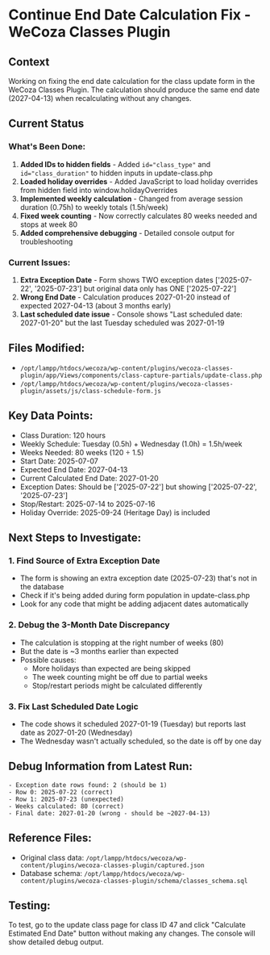 # Continue End Date Calculation Fix - WeCoza Classes Plugin

## Context
Working on fixing the end date calculation for the class update form in the WeCoza Classes Plugin. The calculation should produce the same end date (2027-04-13) when recalculating without any changes.

## Current Status

### What's Been Done:
1. **Added IDs to hidden fields** - Added `id="class_type"` and `id="class_duration"` to hidden inputs in update-class.php
2. **Loaded holiday overrides** - Added JavaScript to load holiday overrides from hidden field into window.holidayOverrides
3. **Implemented weekly calculation** - Changed from average session duration (0.75h) to weekly totals (1.5h/week)
4. **Fixed week counting** - Now correctly calculates 80 weeks needed and stops at week 80
5. **Added comprehensive debugging** - Detailed console output for troubleshooting

### Current Issues:
1. **Extra Exception Date** - Form shows TWO exception dates ['2025-07-22', '2025-07-23'] but original data only has ONE ['2025-07-22']
2. **Wrong End Date** - Calculation produces 2027-01-20 instead of expected 2027-04-13 (about 3 months early)
3. **Last scheduled date issue** - Console shows "Last scheduled date: 2027-01-20" but the last Tuesday scheduled was 2027-01-19

## Files Modified:
- `/opt/lampp/htdocs/wecoza/wp-content/plugins/wecoza-classes-plugin/app/Views/components/class-capture-partials/update-class.php`
- `/opt/lampp/htdocs/wecoza/wp-content/plugins/wecoza-classes-plugin/assets/js/class-schedule-form.js`

## Key Data Points:
- Class Duration: 120 hours
- Weekly Schedule: Tuesday (0.5h) + Wednesday (1.0h) = 1.5h/week
- Weeks Needed: 80 weeks (120 ÷ 1.5)
- Start Date: 2025-07-07
- Expected End Date: 2027-04-13
- Current Calculated End Date: 2027-01-20
- Exception Dates: Should be ['2025-07-22'] but showing ['2025-07-22', '2025-07-23']
- Stop/Restart: 2025-07-14 to 2025-07-16
- Holiday Override: 2025-09-24 (Heritage Day) is included

## Next Steps to Investigate:

### 1. Find Source of Extra Exception Date
- The form is showing an extra exception date (2025-07-23) that's not in the database
- Check if it's being added during form population in update-class.php
- Look for any code that might be adding adjacent dates automatically

### 2. Debug the 3-Month Date Discrepancy
- The calculation is stopping at the right number of weeks (80)
- But the date is ~3 months earlier than expected
- Possible causes:
  - More holidays than expected are being skipped
  - The week counting might be off due to partial weeks
  - Stop/restart periods might be calculated differently

### 3. Fix Last Scheduled Date Logic
- The code shows it scheduled 2027-01-19 (Tuesday) but reports last date as 2027-01-20 (Wednesday)
- The Wednesday wasn't actually scheduled, so the date is off by one day

## Debug Information from Latest Run:
```
- Exception date rows found: 2 (should be 1)
- Row 0: 2025-07-22 (correct)
- Row 1: 2025-07-23 (unexpected)
- Weeks calculated: 80 (correct)
- Final date: 2027-01-20 (wrong - should be ~2027-04-13)
```

## Reference Files:
- Original class data: `/opt/lampp/htdocs/wecoza/wp-content/plugins/wecoza-classes-plugin/captured.json`
- Database schema: `/opt/lampp/htdocs/wecoza/wp-content/plugins/wecoza-classes-plugin/schema/classes_schema.sql`

## Testing:
To test, go to the update class page for class ID 47 and click "Calculate Estimated End Date" button without making any changes. The console will show detailed debug output.